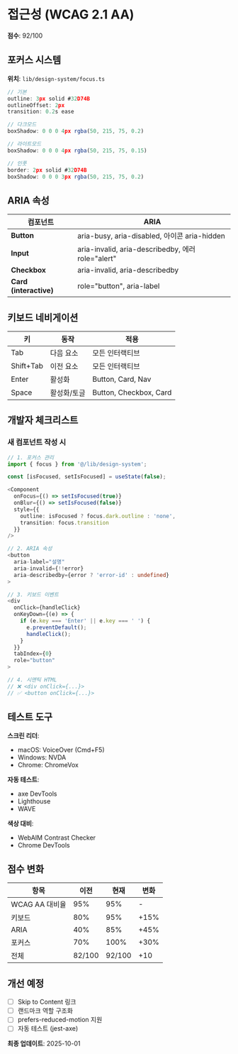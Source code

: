 # 접근성 (WCAG 2.1 AA)

**점수**: 92/100

## 포커스 시스템

**위치**: `lib/design-system/focus.ts`

```typescript
// 기본
outline: 3px solid #32D74B
outlineOffset: 2px
transition: 0.2s ease

// 다크모드
boxShadow: 0 0 0 4px rgba(50, 215, 75, 0.2)

// 라이트모드
boxShadow: 0 0 0 4px rgba(50, 215, 75, 0.15)

// 인풋
border: 2px solid #32D74B
boxShadow: 0 0 0 3px rgba(50, 215, 75, 0.2)
```

## ARIA 속성

| 컴포넌트 | ARIA |
|---------|------|
| **Button** | aria-busy, aria-disabled, 아이콘 aria-hidden |
| **Input** | aria-invalid, aria-describedby, 에러 role="alert" |
| **Checkbox** | aria-invalid, aria-describedby |
| **Card (interactive)** | role="button", aria-label |

## 키보드 네비게이션

| 키 | 동작 | 적용 |
|----|------|------|
| Tab | 다음 요소 | 모든 인터랙티브 |
| Shift+Tab | 이전 요소 | 모든 인터랙티브 |
| Enter | 활성화 | Button, Card, Nav |
| Space | 활성화/토글 | Button, Checkbox, Card |

## 개발자 체크리스트

### 새 컴포넌트 작성 시

```typescript
// 1. 포커스 관리
import { focus } from '@/lib/design-system';

const [isFocused, setIsFocused] = useState(false);

<Component
  onFocus={() => setIsFocused(true)}
  onBlur={() => setIsFocused(false)}
  style={{
    outline: isFocused ? focus.dark.outline : 'none',
    transition: focus.transition
  }}
/>

// 2. ARIA 속성
<button
  aria-label="설명"
  aria-invalid={!!error}
  aria-describedby={error ? 'error-id' : undefined}
>

// 3. 키보드 이벤트
<div
  onClick={handleClick}
  onKeyDown={(e) => {
    if (e.key === 'Enter' || e.key === ' ') {
      e.preventDefault();
      handleClick();
    }
  }}
  tabIndex={0}
  role="button"
>

// 4. 시맨틱 HTML
// ❌ <div onClick={...}>
// ✅ <button onClick={...}>
```

## 테스트 도구

**스크린 리더**:
- macOS: VoiceOver (Cmd+F5)
- Windows: NVDA
- Chrome: ChromeVox

**자동 테스트**:
- axe DevTools
- Lighthouse
- WAVE

**색상 대비**:
- WebAIM Contrast Checker
- Chrome DevTools

## 점수 변화

| 항목 | 이전 | 현재 | 변화 |
|------|------|------|------|
| WCAG AA 대비율 | 95% | 95% | - |
| 키보드 | 80% | 95% | +15% |
| ARIA | 40% | 85% | +45% |
| 포커스 | 70% | 100% | +30% |
| 전체 | 82/100 | 92/100 | +10 |

## 개선 예정

- [ ] Skip to Content 링크
- [ ] 랜드마크 역할 구조화
- [ ] prefers-reduced-motion 지원
- [ ] 자동 테스트 (jest-axe)

**최종 업데이트**: 2025-10-01